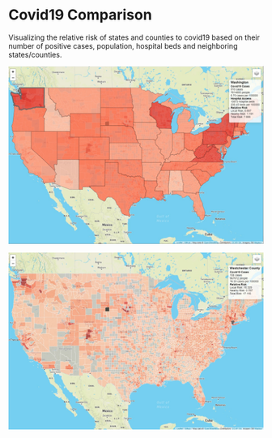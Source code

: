 # Covid19 Comparison

Visualizing the relative risk of states and counties to covid19 based on their number of positive cases, population, hospital beds and neighboring states/counties.

![Comparison of US States](images/states.jpg)

![Comparison of US Counties](images/counties.jpg)

